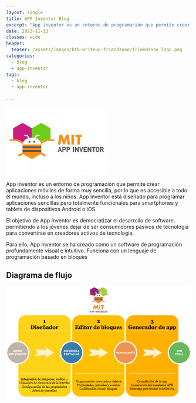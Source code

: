 ```yaml
---
layout: single
title: APP Inventor Blog 
excerpt: "App inventor es un entorno de programación que permite crear aplicaciones móviles de forma muy sencilla, por lo que es accesible a todo el mundo, incluso a los niños. App inventor está diseñado para programar aplicaciones sencillas pero totalmente funcionales para smartphones y tablets de dispositivos Android o iOS."
date: 2023-11-13
classes: wide
header:
  teaser: /assets/images/htb-writeup-friendzone/friendzone_logo.png
categories:
  - blog
  - app-inventor
tags:  
  - blog
  - app-inventor

---
```


![](../assets/images/blog/app-inventor/appinventor-logo.jpg)

App inventor es un entorno de programación que permite crear aplicaciones móviles de forma muy sencilla, por lo que es accesible a todo el mundo, incluso a los niños. App inventor está diseñado para programar aplicaciones sencillas pero totalmente funcionales para smartphones y tablets de dispositivos Android o iOS.

El objetivo de App Inventor es democratizar el desarrollo de software, permitiendo a los jóvenes dejar de ser consumidores pasivos de tecnología para convertirse en creadores activos de tecnología. 

Para ello, App Inventor se ha creado como un software de programación profundamente visual e intuitivo. Funciona con un lenguaje de programación basado en bloques


## Diagrama de flujo 
![](../assets/images/blog/app-inventor/diagrama-appinventor.png)
